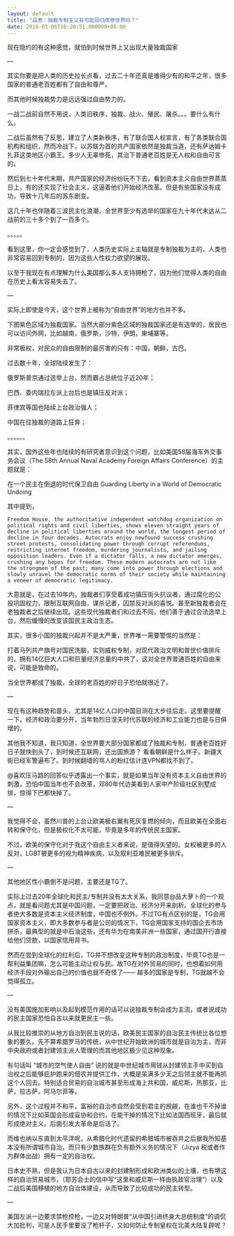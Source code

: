 ```yaml
---
layout: default
title: "品葱：独裁专制主义有可能回归席卷世界吗？"
date: 2018-03-06T16:20:51.000000+08:00
---
```


现在隐约的有这种感觉，就怕到时候世界上又出现大量独裁国家

—

其实你要是把人类的历史拉长点看，过去二十年还真是难得少有的和平之年，很多国家的普通老百姓都有了自由和尊严。

而其他时候独裁势力是远远强过自由势力的。

一战二战前自然不用说，人类旧秩序，独裁、战火、殖民、屠杀。。。要什么有什么。

二战后虽然有了反思，建立了人类新秩序，有了联合国人权宣言，有了各类联合国机构和组织，然而冷战下，以苏联为首的共产国家依然是独裁当道，还有萨达姆卡扎菲这类地区小霸王。多少人无辜惨死，其治下普通老百姓是无人权和自由可言的。

然后到七十年代末期，共产国家的经济纷纷玩不下去，看到资本主义自由世界蒸蒸日上，有的还实现了社会主义，这逼着他们开始经济改革。但是有些国家没有成功，导致十几年后的苏东剧变。

这几十年也伴随着三波民主化浪潮，全世界至少有选举的国家在九十年代末达从二战前的三十多个到了一百多个。

。。。。。

看到这里，你一定会感觉到了，人类历史实际上主轴就是专制独裁为主的，人类也非常容易回到专制的，因为这些人性权力欲望的展现。

以至于我现在有点理解为什么美国那么多人支持拥枪了，因为他们觉得人类的自由在历史上看太容易失去了。

—

实际上即使是今天，这个世界上被称为“自由世界”的地方也并不多。

下图紫色区域为独裁国家。当然大部分紫色区域的独裁国家还是有选举的，居民也可以访问外网，比如越南，俄罗斯，沙特，伊朗，柬埔寨等。

非常极权，对民众的自由限制的最厉害的只有：中国，朝鲜，古巴。

过去数十年，全球陆续发生了：

俄罗斯普京通过选举上台，然而霸占总统位子近20年；

巴西、委内瑞拉左派上台后也是镇压反对派；

菲律宾等国也陆续上台政治强人；

中国在往独裁的道路上狂奔；

。。。。。。

其实，国外这些年也陆续的有研究者意识到这个问题，比如美国58届海军外交事务会议（The 58th Annual Naval Academy Foreign Affairs Conference）的主题就是：

在一个民主在倒退的时代保卫自由 Guarding Liberty in a World of Democratic Undoing

其中提到，

    Freedom House, the authoritative independent watchdog organization on political rights and civil liberties, shows eleven straight years of decline in political liberties around the world, the longest period of decline in four decades. Autocrats enjoy newfound success crushing street protests, consolidating power through corrupt referendums, restricting internet freedom, murdering journalists, and jailing opposition leaders. Even if a dictator falls, a new dictator emerges, crushing any hopes for freedom. These modern autocrats are not like the strongmen of the past; many come into power through elections and slowly unravel the democratic norms of their society while maintaining a veneer of democratic legitimacy.

大意就是，在过去10年内，独裁者们享受着成功镇压街头抗议者，通过腐化的公投巩固权力，限制互联网自由，谋杀记者，囚禁反对派的喜悦。甚至新独裁者会在老独裁者之后继续出现。这些现代独裁者们和过去不同，他们善于通过合法选举上台，然后缓慢的改变该国民主政治生态。

其实，很多小国的独裁兴起并不是太严重，世界唯一需要警惕的当然是：

打着马列共产旗号对国民洗脑，实则威权专制，对现代政治文明和普世价值排斥的，拥有14亿巨大人口和巨量经济总量的中共了，这对全世界普通百姓的自由来说，可能是致命的。

当全世界都成了独裁，全球的老百姓的好日子恐怕就很近了。

—

现在有这种趋势和苗头，尤其是14亿人口的中国目测在大步往后走。这里要提醒一下，经济和政治要分开，当年勃烈日涅夫时代苏联的经济和工业能力也是与日俱增的。

其他我不知道，我只知道，全世界要大部分国家都成了独裁和专制，普通老百姓好日子就快到头了，到时候还互联网，还出国旅游？ 看看朝鲜是什么样子。新疆大街已经军警遍布了。到时候翻墙的骂人的粉红估计连VPN都找不到了。

@喜欢压马路的回答似乎透露出一个事实，就是如果当年没有资本主义自由世界的刺激，恐怕中国当年也不会改革，邓80年代访美看到人家中产阶级社区别墅成排，惊得下巴都快掉了。

—

我觉得不会，虽然川普的上台让欧美极右翼有死灰复燃的倾向，而且欧美在全面右转和保守化，但是极权化不太可能，毕竟是多年的传统民主国家。

不过，欧美的保守化对于我这个自由主义者来说，是值得失望的。女权被更多的人反对，LGBT被更多的视为精神疾病，以及叙利亚难民被更多排斥。

—

其他地区性小霸倒不是问题，主要还是TG了。

实际上过去20年全球化和民主/专制并没有太大关系，我同意@品大萝卜的一个观点，就是看问题尤其是中国问题，一定要把政治、经济分开来剖析。全球化的参与者绝大多数是资本主义经济制度，中国也不例外。不过TG有点区别的是，TG会用国家资本主义，即大多数参与者是公司的情况下，TG会用国家支持的国企去市场拼杀，最典型的就是中石油这些，还有华为在南美非洲一些国家，通过国开行直接给他们贷款，以国家信用背书。

然而在尝到全球化的红利后，TG并不想改变这种专制的政治制度，毕竟TG也是一帮利益集团嘛，怎么可能主动让权与民。故TG在对外贸易的同时，也想着如何用经济手段对外输出自己的价值也就不奇怪了—— 越多的国家是专制，TG就越不会觉得孤立。

—

没有美国施加影响以及起到模范作用的话可以说独裁专制会成为主流，或者说成功的民主国家恐怕自古以来就更民主一些。

从我比较推崇的从地方自治到民主说的话，欧美民主国家的自治民主传统比各位想象的要久。先不算希腊罗马的传统，从中世纪开始欧洲的城市就是自治为主，而非中央政府或者封建领主派人管理的而其他地区极少见这种现象。

有句话叫 “城市的空气使人自由” 说的就是中世纪城市用钱从封建领主手中买到自治权之后能够庇护跑来的佃农并提供工作，大概是呆满多少天之后领主就不能再抓这个人回去。特别适合贸易的自治城市甚至形成海上共和国，威尼斯，热那亚，比萨，拉古萨，阿马尔菲等。

另外，这个过程并不和平，富裕的自治市自然会受到君主的觊觎，在谁也干不掉谁的情况下比如英国会形成妥协和合约，在能干掉的情况下比如法国西班牙，最后就形成绝对主义。后面引发大革命是后话了。

而维也纳以东直到太平洋呢，从希腊化时代遗留的希腊城市被吞并之后据我所知基本没有所谓城市自治，而只有少数族群在负有额外义务的情况下（Jizya 税或者作为群体出战）拥有一定的自治权。

日本史不熟，但是我认为日本自古以来的封建制形成和欧洲类似的土壤，也有堺这样的自治贸易城市，（耶苏会士的信中写“这里和威尼斯一样由执政官治理”）以及二战后美国移植的地方自治体建设，从而导致了比较成功的民主转型。

—

美国左派一边要求禁枪控枪，一边又对特朗普“从中国引进终身大总统制度”的调侃大加批判，可是人民手里要没了枪杆子，又如何防止专制皇权在北美大陆复辟呢？

